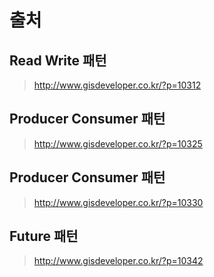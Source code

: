 # 출처
## Read Write 패턴
> http://www.gisdeveloper.co.kr/?p=10312

## Producer Consumer 패턴
> http://www.gisdeveloper.co.kr/?p=10325

## Producer Consumer 패턴
> http://www.gisdeveloper.co.kr/?p=10330

## Future 패턴
> http://www.gisdeveloper.co.kr/?p=10342